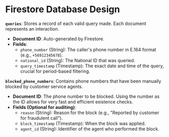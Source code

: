 # Firestore Database Design

**`queries`**: Stores a record of each valid query made. Each document represents an interaction.
*   **Document ID**: Auto-generated by Firestore.
*   **Fields**:
    *   `phone_number` (String): The caller's phone number in E.164 format (e.g., `+56912345678`).
    *   `national_id` (String): The National ID that was queried.
    *   `query_timestamp` (Timestamp): The exact date and time of the query, crucial for period-based filtering.

**`blocked_phone_numbers`**: Contains phone numbers that have been manually blocked by customer service agents.
*   **Document ID**: The phone number to be blocked. Using the number as the ID allows for very fast and efficient existence checks.
*   **Fields (Optional for auditing)**:
    *   `reason` (String): Reason for the block (e.g., "Reported by customer for fraudulent call").
    *   `block_timestamp` (Timestamp): When the block was applied.
    *   `agent_id` (String): Identifier of the agent who performed the block.

